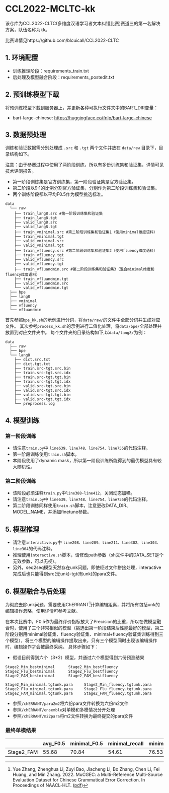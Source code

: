 # CCL2022-MCLTC-kk
该仓库为CCL2022-CLTC(多维度汉语学习者文本纠错比赛)赛道三的第一名解决方案，队伍名称为kk。


比赛详情见https://github.com/blcuicall/CCL2022-CLTC

## 1. 环境配置

- 训练推理阶段：requirements_train.txt
- 后处理及模型融合阶段：requirements_postedit.txt

## 2. 预训练模型下载

将预训练模型下载到服务器上，并更新各种可执行文件夹中的BART_DIR变量：

- bart-large-chinese: https://huggingface.co/fnlp/bart-large-chinese

## 3. 数据预处理

训练和验证数据需分别处理成 `.src`  和 `.tgt` 两个文件并放在 `data/raw` 目录下，目录结构如下。

注意：由于参赛过程中使用了两阶段训练，所以有多份训练集和验证集，详情可见技术评测报告。
- 第一阶段训练集是官方训练集，第一阶段验证集是官方验证集。
- 第二阶段以9:1的比例分割官方验证集，分别作为第二阶段训练集和验证集。
- 两个训练阶段都以平均F0.5作为模型挑选标准。

```
data
  └── raw
    ├── train_lang8.src #第一阶段训练集和验证集
    ├── train_lang8.tgt
    ├── valid_lang8.src
    ├── valid_lang8.tgt
    ├── train_vminimal.src #第二阶段训练集和验证集1（使用minimal维度语料）
    ├── train_vminimal.tgt
    ├── valid_vminimal.src
    ├── valid_vminimal.tgt
    ├── train_vfluency.src #第二阶段训练集和验证集2（使用fluency维度语料）
    ├── train_vfluency.tgt
    ├── valid_vfluency.src
    ├── valid_vfluency.tgt
    ├── train_vfluandmin.src #第二阶段训练集和验证集3（混合minimal维度和fluency维度语料）
    ├── train_vfluandmin.tgt
    ├── valid_vfluandmin.src
    └── valid_vfluandmin.tgt
  ├── bpe
  ├── lang8
  ├── vminimal
  ├── vfluency
  └── vfluandmin
```
首先参照`bpe_kk.sh`的示例进行分词，将`data/raw/`的文件中全部分词并生成对应文件。
其次参考`process_kk.sh`的示例进行二值化处理，将`data/bpe/`全部处理并放置到对应文件夹中。
每个文件夹的目录结构如下,以`data/lang8/`为例：
```
data
  ├── raw
  ├── bpe
  └── lang8
    ├── dict.src.txt
    ├── dict.tgt.txt
    ├── train.src-tgt.src.bin
    ├── train.src-tgt.src.idx
    ├── train.src-tgt.tgt.bin
    ├── train.src-tgt.tgt.idx
    ├── valid.src-tgt.src.bin
    ├── valid.src-tgt.src.idx  
    ├── valid.src-tgt.tgt.bin
    ├── valid.src-tgt.tgt.idx  
    └── preprocess.log
```
## 4. 模型训练
### 第一阶段训练
- 请注意`train.py`中 `line639、line748、line754、line755`的代码注释。
- 第一阶段训练使用`train.sh`脚本。
- 本阶段使用了dynamic mask，所以第一阶段训练所能得到的最优模型具有较大随机性。
### 第二阶段训练
- 该阶段必须注释`train.py`中`line388-line412`，关闭动态加噪。
- 请注意`train.py`中 `line639、line748、line754、line755`的代码注释。
- 第二阶段训练同样使用`train.sh`脚本，注意更改DATA_DIR、MODEL_NAME，并添加finetune参数。
## 5. 模型推理
- 请注意`interactive.py`中 `line208、line209、line211、line302、line303、line304`的代码注释。
- 推理使用`interactive.sh`脚本，请修改path参数（sh文件中的DATA_SET是个无效参数，可以无视）。
- 另外，seq2seq模型天然存在unk问题，即使经过文件拼接处理，interactive完成后也只能得到src(无unk)-tgt(有unk)的para文件。
## 6. 模型融合与后处理
为彻底去除unk问题，需要使用ChERRANT[^1]计算编辑距离，并将所有包括unk的编辑操作忽略，使用详情可参考文献。

在本次比赛中，F0.5作为最终评价指标放大了Precision的比重，所以在做模型融合时，使用了三个非常相似的模型（挑选出第一阶段结束后性能最好的模型，第二阶段分别用minimal验证集、fluency验证集、minimal+fluency验证集训练得到三个模型），将三个模型的编辑操作提取出来，只有三个模型同时出现该编辑操作时，编辑操作才会被最终采纳。
具体步骤如下：
- 假设目前得到六个（3*2）模型，并通过六个模型得到六份预测结果
```
Stage2_Min_bestminimal      Stage2_Min_bestfluency
Stage2_Flu_bestminimal      Stage2_Flu_bestfluency
Stage2_FAM_bestminimal      Stage2_FAM_bestfluency
```

```
Stage2_Min_minimal.tgtunk.para     Stage2_Min_fluency.tgtunk.para
Stage2_Flu_minimal.tgtunk.para     Stage2_Flu_fluency.tgtunk.para
Stage2_FAM_minimal.tgtunk.para     Stage2_FAM_fluency.tgtunk.para
```
- 参照`/chERRANT/para2m2`将六份para文件转换为六份m2文件
- 参照`/chERRANT/ensemble`对单模和多模情况分开处理
- 参照`/chERRANT/m22para`将m2文件转换为最终提交的para文件

### 最终单模结果

|            | avg_F0.5 | minimal_F0.5 | minimal_recall | minimal_precision | fluency_F0.5 | fluency_recall | fluency_precision |
| ---------- | -------- | ------------ | -------------- | ----------------- | ------------ | -------------- | ----------------- |
| Stage2_FAM | 55.68    | 70.84        | 54.61          | 76.53             | 40.52        | 24.26          | 48.67             |


[^1]: Yue Zhang, Zhenghua Li, Zuyi Bao, Jiacheng Li, Bo Zhang, Chen Li, Fei Huang, and Min Zhang. 2022. MuCGEC: a Multi-Reference Multi-Source Evaluation Dataset for Chinese Grammatical Error Correction. In Proceedings of NAACL-HLT. ([pdf](https://arxiv.org/pdf/2204.10994.pdf))